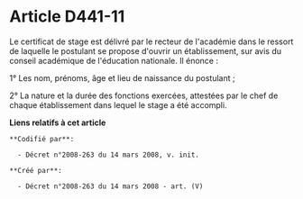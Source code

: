 # Article D441-11

Le certificat de stage est délivré par le recteur de l'académie dans le ressort de laquelle le postulant se propose d'ouvrir
un établissement, sur avis du conseil académique de l'éducation nationale. Il énonce :

1° Les nom, prénoms, âge et lieu de naissance du postulant ;

2° La nature et la durée des fonctions exercées, attestées par le chef de chaque établissement dans lequel le stage a été
accompli.

**Liens relatifs à cet article**

	**Codifié par**:

	  - Décret n°2008-263 du 14 mars 2008, v. init.

	**Créé par**:

	  - Décret n°2008-263 du 14 mars 2008 - art. (V)
